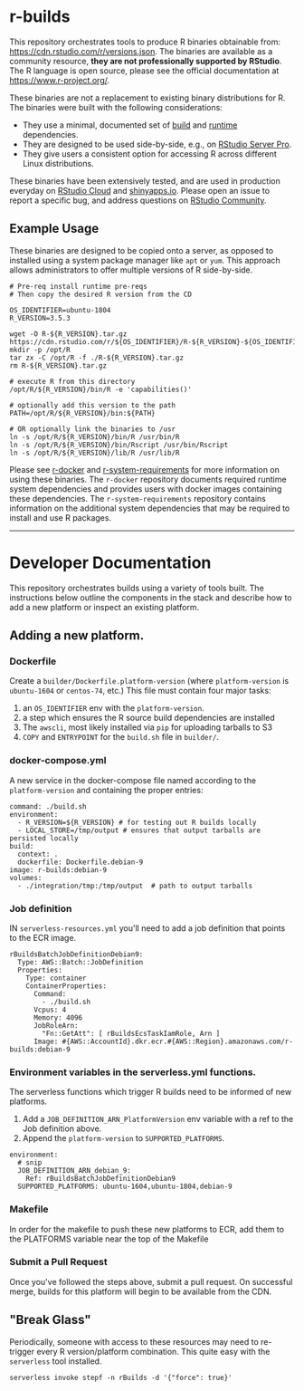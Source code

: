 # r-builds

This repository orchestrates tools to produce R binaries obtainable from:
https://cdn.rstudio.com/r/versions.json. The binaries are available as a
community resource, **they are not professionally supported by RStudio**. 
The R language is open source, please see the official documentation at https://www.r-project.org/.

These binaries are not a replacement to existing binary distributions for R.
The binaries were built with the following considerations:
- They use a minimal, documented set of
  [build](https://github.com/rstudio/r-builds/tree/master/builder) and
  [runtime](https://github.com/rstudio/r-docker) dependencies.  
- They are designed to be used side-by-side, e.g., on [RStudio Server Pro]().
- They give users a consistent option for accessing R across different Linux distributions.

These binaries have been extensively tested, and are used in production everyday
on [RStudio Cloud](https://rstudio.cloud) and
[shinyapps.io](https://shinyapps.io). Please open an issue to report a specific
bug, and address questions on [RStudio
Community](https://community.rstudio.com).

## Example Usage

These binaries are designed to be copied onto a server, as opposed to installed
using a system package manager like `apt` or `yum`. This approach allows administrators
to offer multiple versions of R side-by-side. 

```
# Pre-req install runtime pre-reqs
# Then copy the desired R version from the CD

OS_IDENTIFIER=ubuntu-1804
R_VERSION=3.5.3

wget -O R-${R_VERSION}.tar.gz https://cdn.rstudio.com/r/${OS_IDENTIFIER}/R-${R_VERSION}-${OS_IDENTIFIER}.tar.gz 
mkdir -p /opt/R 
tar zx -C /opt/R -f ./R-${R_VERSION}.tar.gz 
rm R-${R_VERSION}.tar.gz

# execute R from this directory
/opt/R/${R_VERSION}/bin/R -e 'capabilities()'

# optionally add this version to the path
PATH=/opt/R/${R_VERSION}/bin:${PATH}

# OR optionally link the binaries to /usr
ln -s /opt/R/${R_VERSION}/bin/R /usr/bin/R 
ln -s /opt/R/${R_VERSION}/bin/Rscript /usr/bin/Rscript
ln -s /opt/R/${R_VERSION}/lib/R /usr/lib/R 
```

Please see [r-docker](https://github.com/rstudio/r-docker) and
[r-system-requirements](https://github.com/rstudio/r-system-requirements) for
more information on using these binaries. The `r-docker` repository documents
required runtime system dependencies and provides users with docker images
containing these dependencies. The `r-system-requirements` repository contains
information on the additional system dependencies that may be required to
install and use R packages.

---

# Developer Documentation

This repository orchestrates builds using a variety of tools built. The
instructions below outline the components in the stack and describe how to add a
new platform or inspect an existing platform.

## Adding a new platform.

### Dockerfile

Create a `builder/Dockerfile.platform-version` (where `platform-version` is `ubuntu-1604` or `centos-74`, etc.) This file must contain four major tasks:

1. an `OS_IDENTIFIER` env with the `platform-version`.
2. a step which ensures the R source build dependencies are installed
3. The `awscli`, most likely installed via `pip` for uploading tarballs to S3
4. `COPY` and `ENTRYPOINT` for the `build.sh` file in `builder/`.

### docker-compose.yml

A new service in the docker-compose file named according to the `platform-version` and containing the proper entries:

```
command: ./build.sh
environment:
  - R_VERSION=${R_VERSION} # for testing out R builds locally
  - LOCAL_STORE=/tmp/output # ensures that output tarballs are persisted locally
build:
  context: .
  dockerfile: Dockerfile.debian-9
image: r-builds:debian-9
volumes:
  - ./integration/tmp:/tmp/output  # path to output tarballs
```

### Job definition

IN `serverless-resources.yml` you'll need to add a job definition that points to the ECR image.

```
rBuildsBatchJobDefinitionDebian9:
  Type: AWS::Batch::JobDefinition
  Properties:
    Type: container
    ContainerProperties:
      Command:
        - ./build.sh
      Vcpus: 4
      Memory: 4096
      JobRoleArn:
        "Fn::GetAtt": [ rBuildsEcsTaskIamRole, Arn ]
      Image: #{AWS::AccountId}.dkr.ecr.#{AWS::Region}.amazonaws.com/r-builds:debian-9
```

### Environment variables in the serverless.yml functions.

The serverless functions which trigger R builds need to be informed of new platforms.

1. Add a `JOB_DEFINITION_ARN_PlatformVersion` env variable with a ref to the Job definition above.
2. Append the `platform-version` to `SUPPORTED_PLATFORMS`.

```
environment:
  # snip
  JOB_DEFINITION_ARN_debian_9:
    Ref: rBuildsBatchJobDefinitionDebian9
  SUPPORTED_PLATFORMS: ubuntu-1604,ubuntu-1804,debian-9
```

### Makefile

In order for the makefile to push these new platforms to ECR, add them to the PLATFORMS variable near the top of the Makefile

### Submit a Pull Request

Once you've followed the steps above, submit a pull request. On successful merge, builds for this platform will begin to be available from the CDN.

## "Break Glass"

Periodically, someone with access to these resources may need to re-trigger every R version/platform combination. This quite easy with the `serverless` tool installed.

```
serverless invoke stepf -n rBuilds -d '{"force": true}'
```
